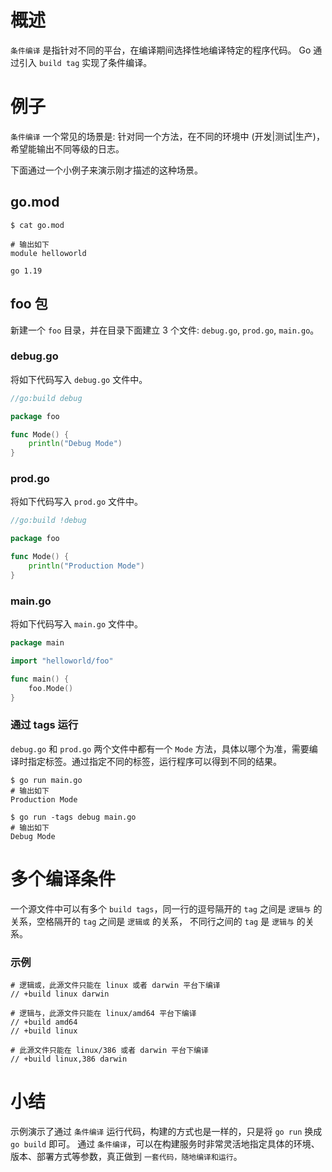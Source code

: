 # 概述

`条件编译` 是指针对不同的平台，在编译期间选择性地编译特定的程序代码。
Go 通过引入 `build tag` 实现了条件编译。

# 例子

`条件编译` 一个常见的场景是: 针对同一个方法，在不同的环境中 (开发|测试|生产)，希望能输出不同等级的日志。

下面通过一个小例子来演示刚才描述的这种场景。

## go.mod

```shell
$ cat go.mod

# 输出如下
module helloworld

go 1.19
```

## foo 包

新建一个 `foo` 目录，并在目录下面建立 3 个文件: `debug.go`, `prod.go`, `main.go`。

### debug.go

将如下代码写入 `debug.go` 文件中。

```go
//go:build debug

package foo

func Mode() {
	println("Debug Mode")
}
```

### prod.go

将如下代码写入 `prod.go` 文件中。

```go
//go:build !debug

package foo

func Mode() {
	println("Production Mode")
}
```

### main.go

将如下代码写入 `main.go` 文件中。

```go
package main

import "helloworld/foo"

func main() {
	foo.Mode()
}
```

### 通过 tags 运行

`debug.go` 和 `prod.go` 两个文件中都有一个 `Mode` 方法，具体以哪个为准，需要编译时指定标签。通过指定不同的标签，运行程序可以得到不同的结果。

```shell
$ go run main.go
# 输出如下 
Production Mode

$ go run -tags debug main.go
# 输出如下
Debug Mode
```

# 多个编译条件

一个源文件中可以有多个 `build tags`，同一行的逗号隔开的 `tag` 之间是 `逻辑与` 的关系，空格隔开的 `tag` 之间是 `逻辑或` 的关系，
不同行之间的 `tag` 是 `逻辑与` 的关系。

### 示例

```shell
# 逻辑或，此源文件只能在 linux 或者 darwin 平台下编译
// +build linux darwin

# 逻辑与，此源文件只能在 linux/amd64 平台下编译
// +build amd64
// +build linux

# 此源文件只能在 linux/386 或者 darwin 平台下编译
// +build linux,386 darwin
```

# 小结

示例演示了通过 `条件编译` 运行代码，构建的方式也是一样的，只是将 `go run` 换成 `go build` 即可。
通过 `条件编译`，可以在构建服务时非常灵活地指定具体的环境、版本、部署方式等参数，真正做到 `一套代码，随地编译和运行`。
